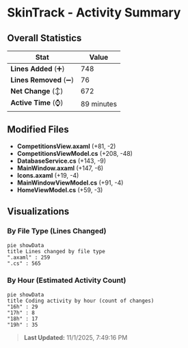 # SkinTrack - Activity Summary 

## Overall Statistics

| Stat                   | Value                                                             |
| ---------------------- | ----------------------------------------------------------------- |
| **Lines Added** (➕)   | 748                                          |
| **Lines Removed** (➖) | 76                                        |
| **Net Change** (↕)    | 672                |
| **Active Time** (⌚)   | 89 minutes |


## Modified Files
- **CompetitionsView.axaml** (+81, -2)
- **CompetitionsViewModel.cs** (+208, -48)
- **DatabaseService.cs** (+143, -9)
- **MainWindow.axaml** (+147, -6)
- **Icons.axaml** (+19, -4)
- **MainWindowViewModel.cs** (+91, -4)
- **HomeViewModel.cs** (+59, -3)

## Visualizations

### By File Type (Lines Changed)

```mermaid
pie showData
title Lines changed by file type
".axaml" : 259
".cs" : 565
```

### By Hour (Estimated Activity Count)

```mermaid
pie showData
title Coding activity by hour (count of changes)
"16h" : 29
"17h" : 8
"18h" : 17
"19h" : 35
```


> **Last Updated:** 11/1/2025, 7:49:16 PM